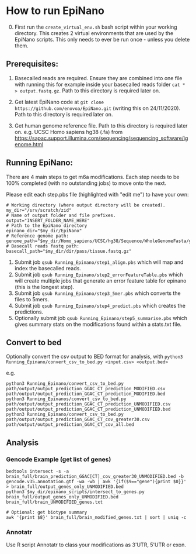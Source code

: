 # How to run EpiNano

0. First run the `create_virtual_env.sh` bash script within your working directory. This creates 2 virtual environments that are used by the EpiNano scripts. This only needs to ever be run once - unless you delete them.

## Prerequisites:
1. Basecalled reads are required. Ensure they are combined into one file with running this for example inside your basecalled reads folder `cat * > output.fastq.gz`. Path to this directory is required later on.

2. Get latest EpiNano code at `git clone https://github.com/enovoa/EpiNano.git` (writing this on 24/11/2020). Path to this directory is required later on.

3. Get human genome reference file. Path to this directory is required later on. e.g. UCSC Homo sapiens hg38 (.fa) from
 https://sapac.support.illumina.com/sequencing/sequencing_software/igenome.html

## Running EpiNano:
There are 4 main steps to get m6a modifications. Each step needs to be 100% completed (with no outstanding jobs) to move onto the next.

Please edit each step.pbs file (highlighted with "edit me") to have your own:
```
# Working directory (where output directory will be created).
my_dir="/srv/scratch/zid"
# Name of output folder and file prefixes.
output="INSERT_FOLDER_NAME_HERE"
# Path to the EpiNano directory
epinano_dir="$my_dir/EpiNano"
# Reference genome path:
genome_path="$my_dir/Homo_sapiens/UCSC/hg38/Sequence/WholeGenomeFasta/genome.fa"
# Basecall reads fastq path:
basecall_path="$my_dir/dir/pass/tissue.fastq.gz"
```

1. Submit job `qsub Running_Epinano/step1_align.pbs` which will map and index the basecalled reads.
2. Submit job `qsub Running_Epinano/step2_errorFeatureTable.pbs` which will create multiple jobs that generate an error feature table for epinano (this is the longest step).
3. Submit job `qsub Running_Epinano/step3_5mer.pbs` which converts the files to 5mers.
4. Submit job `qsub Running_Epinano/step4_predict.pbs` which creates the predictions.
5. Optionally submit job `qsub Running_Epinano/step5_summarise.pbs` which gives summary stats on the modifications found within a stats.txt file.

## Convert to bed
Optionally convert the csv output to BED format for analysis, with `python3 Running_Epinano/convert_csv_to_bed.py <input.csv> <output.bed>`

e.g.
```
python3 Running_Epinano/convert_csv_to_bed.py path/output/output_prediction_GGAC_CT_prediction_MODIFIED.csv path/output/output_prediction_GGAC_CT_prediction_MODIFIED.bed
python3 Running_Epinanos/convert_csv_to_bed.py path/output/output_prediction_GGAC_CT_prediction_UNMODIFIED.csv path/output/output_prediction_GGAC_CT_prediction_UNMODIFIED.bed
python3 Running_Epinano/convert_csv_to_bed.py path/output/output_prediction_GGAC_CT_cov_greater30.csv  path/output/output_prediction_GGAC_CT_cov_all.bed
```

## Analysis

### Gencode Example (get list of genes)
```
bedtools intersect -s -a brain_full/brain_prediction_GGAC[CT]_cov_greater30_UNMODIFIED.bed -b gencode.v35.annotation.gtf -wa -wb | awk '{if($9=="gene"){print $0}}' > brain_full/output_genes_only_UNMODIFIED.bed
python3 $my_dir/epinano_scripts/intersect_to_genes.py brain_full/output_genes_only_UNMODIFIED.bed brain_full/brain_UNMODIFIED_genes.txt

# Optional: get biotype summary
awk '{print $8}' brain_full/brain_modified_genes.txt | sort | uniq -c
```

### Annotatr
Use R script Annotatr to class your modifications as 3'UTR, 5'UTR or exon.

